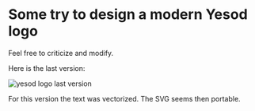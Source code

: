 # Some try to design a modern Yesod logo

Feel free to criticize and modify.

Here is the last version:

![yesod logo last version](https://github.com/yogsototh/yesod_logo/raw/blocks/yesod_logo.png)

For this version the text was vectorized. The SVG seems then portable.
